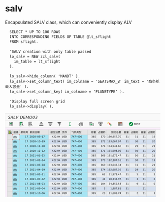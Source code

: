 # salv
Encapsulated SALV class, which can conveniently display ALV

```ABAP
  SELECT * UP TO 100 ROWS
  INTO CORRESPONDING FIELDS OF TABLE @lt_sflight
  FROM sflight.

  "SALV creation with only table passed
  lo_salv = NEW zcl_salv(
    im_table = lt_sflight
  ).

  lo_salv->hide_column( 'MANDT' ).
  lo_salv->set_column_text( im_colname = 'SEATSMAX_B' im_text = '商务舱最大容量' ).
  lo_salv->set_column_key( im_colname = 'PLANETYPE' ).

  "Display full screen grid
  lo_salv->display( ).
```

![image](https://github.com/a87b01c14/salv/blob/main/WX20230613-182143%402x.png)
